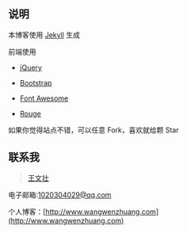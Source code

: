 ## 说明

本博客使用 [Jekyll](http://jekyllrb.com) 生成

前端使用

* [jQuery](http://jquery.com)

* [Bootstrap](http://getbootstrap.com/2.3.2/)

* [Font Awesome](http://fontawesome.io/)

* [Rouge](http://rouge.jneen.net)

如果你觉得站点不错，可以任意 Fork，喜欢就给颗 Star

## 联系我

> [王文壮](http://www.wangwenzhuang.com)

电子邮箱:1020304029@qq.com

个人博客：[http://www.wangwenzhuang.com](http://www.wangwenzhuang.com)
